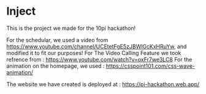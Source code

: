 # Inject
This is the project we made for the 10pi hackathon!

For the schedular, we used a video from https://www.youtube.com/channel/UCEtetFgE5zJBWlGcKxHRuYw, and modified it to fit our purposes!
For The Video Calling Feature we took refrence from : https://www.youtube.com/watch?v=oxFr7we3LC8 
For the animation on the homepage, we used : https://csspoint101.com/css-wave-animation/

The website we have created is deployed at : https://pi-hackathon.web.app/
